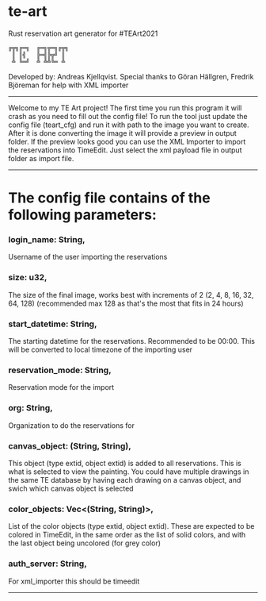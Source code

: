 # te-art
Rust reservation art generator for #TEArt2021

```
╔╦╗╔═╗  ╔═╗╦═╗╔╦╗
 ║ ║╣   ╠═╣╠╦╝ ║ 
 ╩ ╚═╝  ╩ ╩╩╚═ ╩ 
 ```
Developed by: Andreas Kjellqvist.
Special thanks to Göran Hällgren, Fredrik Björeman for help with XML importer
****************************************************
Welcome to my TE Art project!
The first time you run this program it will crash as you need to fill out the config file!
To run the tool just update the config file (teart_cfg) and run it with path to the image you want to create. 
After it is done converting the image it will provide a preview in output folder. 
If the preview looks good you can use the XML Importer to import the reservations into TimeEdit. 
Just select the xml payload file in output folder as import file.
****************************************************
# The config file contains of the following parameters:
### login_name: String, 
Username of the user importing the reservations
### size: u32,              
The size of the final image, works best with increments of 2 (2, 4, 8, 16, 32, 64, 128) (recommended max 128 as that's the most that fits in 24 hours)
### start_datetime: String,
The starting datetime for the reservations. Recommended to be 00:00. This will be converted to local timezone of the importing user
### reservation_mode: String,
Reservation mode for the import
### org: String,
Organization to do the reservations for
### canvas_object: (String, String),
This object (type extid, object extid) is added to all reservations. This is what is selected to view the painting. You could have multiple drawings in the same TE database by having each drawing on a canvas object, and swich which canvas object is selected
### color_objects: Vec<(String, String)>,
List of the color objects (type extid, object extid). These are expected to be colored in TimeEdit, in the same order as the list of solid colors, and with the last object being uncolored (for grey color)
### auth_server: String,
For xml_importer this should be timeedit
****************************************************
